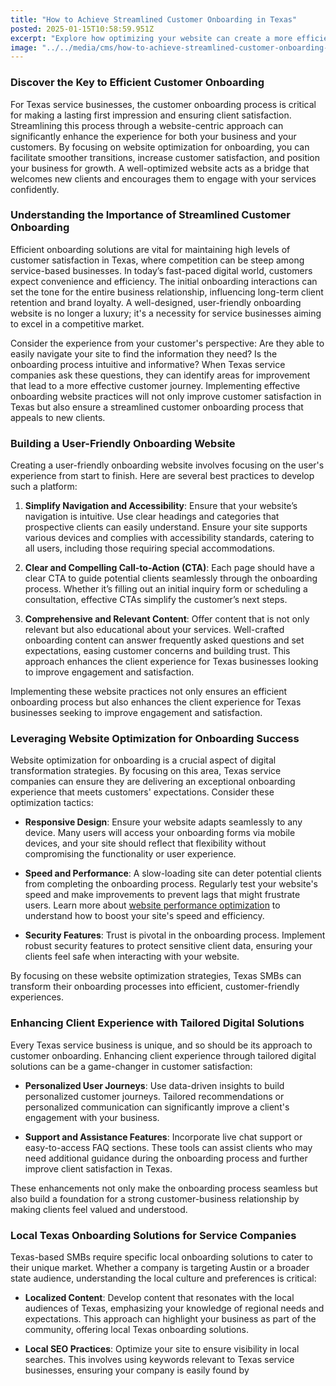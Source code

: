 ```yaml
---
title: "How to Achieve Streamlined Customer Onboarding in Texas"
posted: 2025-01-15T10:58:59.951Z
excerpt: "Explore how optimizing your website can create a more efficient customer onboarding process for Texas service businesses, enhancing client experience and satisfaction."
image: "../../media/cms/how-to-achieve-streamlined-customer-onboarding-texas.png"
---
```


### Discover the Key to Efficient Customer Onboarding 

For Texas service businesses, the customer onboarding process is critical for making a lasting first impression and ensuring client satisfaction. Streamlining this process through a website-centric approach can significantly enhance the experience for both your business and your customers. By focusing on website optimization for onboarding, you can facilitate smoother transitions, increase customer satisfaction, and position your business for growth. A well-optimized website acts as a bridge that welcomes new clients and encourages them to engage with your services confidently.

### Understanding the Importance of Streamlined Customer Onboarding

Efficient onboarding solutions are vital for maintaining high levels of customer satisfaction in Texas, where competition can be steep among service-based businesses. In today’s fast-paced digital world, customers expect convenience and efficiency. The initial onboarding interactions can set the tone for the entire business relationship, influencing long-term client retention and brand loyalty. A well-designed, user-friendly onboarding website is no longer a luxury; it's a necessity for service businesses aiming to excel in a competitive market.

Consider the experience from your customer's perspective: Are they able to easily navigate your site to find the information they need? Is the onboarding process intuitive and informative? When Texas service companies ask these questions, they can identify areas for improvement that lead to a more effective customer journey. Implementing effective onboarding website practices will not only improve customer satisfaction in Texas but also ensure a streamlined customer onboarding process that appeals to new clients.

### Building a User-Friendly Onboarding Website

Creating a user-friendly onboarding website involves focusing on the user's experience from start to finish. Here are several best practices to develop such a platform:

1. **Simplify Navigation and Accessibility**: Ensure that your website’s navigation is intuitive. Use clear headings and categories that prospective clients can easily understand. Ensure your site supports various devices and complies with accessibility standards, catering to all users, including those requiring special accommodations.

2. **Clear and Compelling Call-to-Action (CTA)**: Each page should have a clear CTA to guide potential clients seamlessly through the onboarding process. Whether it’s filling out an initial inquiry form or scheduling a consultation, effective CTAs simplify the customer’s next steps.

3. **Comprehensive and Relevant Content**: Offer content that is not only relevant but also educational about your services. Well-crafted onboarding content can answer frequently asked questions and set expectations, easing customer concerns and building trust. This approach enhances the client experience for Texas businesses looking to improve engagement and satisfaction.

Implementing these website practices not only ensures an efficient onboarding process but also enhances the client experience for Texas businesses seeking to improve engagement and satisfaction.

### Leveraging Website Optimization for Onboarding Success

Website optimization for onboarding is a crucial aspect of digital transformation strategies. By focusing on this area, Texas service companies can ensure they are delivering an exceptional onboarding experience that meets customers' expectations. Consider these optimization tactics:

- **Responsive Design**: Ensure your website adapts seamlessly to any device. Many users will access your onboarding forms via mobile devices, and your site should reflect that flexibility without compromising the functionality or user experience.

- **Speed and Performance**: A slow-loading site can deter potential clients from completing the onboarding process. Regularly test your website's speed and make improvements to prevent lags that might frustrate users. Learn more about [website performance optimization](https://mueller-solutions.dev/services/website-performance-optimization) to understand how to boost your site's speed and efficiency.

- **Security Features**: Trust is pivotal in the onboarding process. Implement robust security features to protect sensitive client data, ensuring your clients feel safe when interacting with your website.

By focusing on these website optimization strategies, Texas SMBs can transform their onboarding processes into efficient, customer-friendly experiences. 

### Enhancing Client Experience with Tailored Digital Solutions

Every Texas service business is unique, and so should be its approach to customer onboarding. Enhancing client experience through tailored digital solutions can be a game-changer in customer satisfaction:

- **Personalized User Journeys**: Use data-driven insights to build personalized customer journeys. Tailored recommendations or personalized communication can significantly improve a client's engagement with your business.

- **Support and Assistance Features**: Incorporate live chat support or easy-to-access FAQ sections. These tools can assist clients who may need additional guidance during the onboarding process and further improve client satisfaction in Texas.

These enhancements not only make the onboarding process seamless but also build a foundation for a strong customer-business relationship by making clients feel valued and understood.

### Local Texas Onboarding Solutions for Service Companies

Texas-based SMBs require specific local onboarding solutions to cater to their unique market. Whether a company is targeting Austin or a broader state audience, understanding the local culture and preferences is critical:

- **Localized Content**: Develop content that resonates with the local audiences of Texas, emphasizing your knowledge of regional needs and expectations. This approach can highlight your business as part of the community, offering local Texas onboarding solutions.

- **Local SEO Practices**: Optimize your site to ensure visibility in local searches. This involves using keywords relevant to Texas service businesses, ensuring your company is easily found by